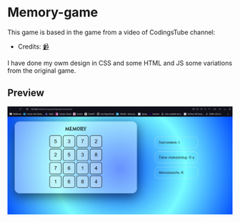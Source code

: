 # Memory-game

This game is based in the game from a video of CodingsTube channel:

+ Credits: [📹](https://www.youtube.com/watch?v=TMWkKPlUUJ4&list=PLJubkp8BnTJtjPikTnv8JoYWKFjUu7bRH&index=50)

I have done my owm design in CSS and some HTML and JS some variations from the original game.

## Preview
![preview](preview.png)
